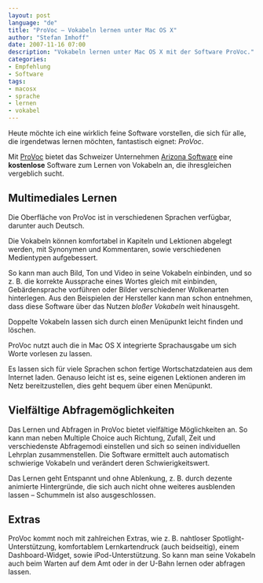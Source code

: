 ```yaml
---
layout: post
language: "de"
title: "ProVoc – Vokabeln lernen unter Mac OS X"
author: "Stefan Imhoff"
date: 2007-11-16 07:00
description: "Vokabeln lernen unter Mac OS X mit der Software ProVoc."
categories:
- Empfehlung
- Software
tags:
- macosx
- sprache
- lernen
- vokabel
---
```


Heute möchte ich eine wirklich feine Software vorstellen, die sich für alle, die irgendetwas lernen möchten, fantastisch eignet: <cite>ProVoc</cite>.

Mit [ProVoc](http://www.arizona-software.ch/provoc/) bietet das Schweizer Unternehmen [Arizona Software](http://www.arizona-software.ch/) eine **kostenlose** Software zum Lernen von Vokabeln an, die ihresgleichen vergeblich sucht.

## Multimediales Lernen

Die Oberfläche von ProVoc ist in verschiedenen Sprachen verfügbar, darunter auch Deutsch.

Die Vokabeln können komfortabel in Kapiteln und Lektionen abgelegt werden, mit Synonymen und Kommentaren, sowie verschiedenen Medientypen aufgebessert.

So kann man auch Bild, Ton und Video in seine Vokabeln einbinden, und so z. B. die korrekte Aussprache eines Wortes gleich mit einbinden, Gebärdensprache vorführen oder Bilder verschiedener Wolkenarten hinterlegen. Aus den Beispielen der Hersteller kann man schon entnehmen, dass diese Software über das Nutzen *bloßer Vokabeln* weit hinausgeht.

Doppelte Vokabeln lassen sich durch einen Menüpunkt leicht finden und löschen.

ProVoc nutzt auch die in Mac OS X integrierte Sprachausgabe um sich Worte vorlesen zu lassen.

Es lassen sich für viele Sprachen schon fertige Wortschatzdateien aus dem Internet laden. Genauso leicht ist es, seine eigenen Lektionen anderen im Netz bereitzustellen, dies geht bequem über einen Menüpunkt.

## Vielfältige Abfragemöglichkeiten

Das Lernen und Abfragen in ProVoc bietet vielfältige Möglichkeiten an. So kann man neben Multiple Choice auch Richtung, Zufall, Zeit und verschiedenste Abfragemodi einstellen und sich so seinen individuellen Lehrplan zusammenstellen. Die Software ermittelt auch automatisch schwierige Vokabeln und verändert deren Schwierigkeitswert.

Das Lernen geht Entspannt und ohne Ablenkung, z. B. durch dezente animierte Hintergründe, die sich auch nicht ohne weiteres ausblenden lassen – Schummeln ist also ausgeschlossen.

## Extras

ProVoc kommt noch mit zahlreichen Extras, wie z. B. nahtloser Spotlight-Unterstützung, komfortablem Lernkartendruck (auch beidseitig), einem Dashboard-Widget, sowie iPod-Unterstützung. So kann man seine Vokabeln auch beim Warten auf dem Amt oder in der U-Bahn lernen oder abfragen lassen.
